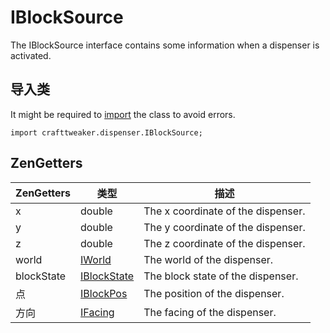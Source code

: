 # IBlockSource

The IBlockSource interface contains some information when a dispenser is activated.

## 导入类

It might be required to [import](/AdvancedFunctions/Import/) the class to avoid errors.

`import crafttweaker.dispenser.IBlockSource;`

## ZenGetters

| ZenGetters | 类型                                         | 描述                                 |
| ---------- | ------------------------------------------ | ---------------------------------- |
| x          | double                                     | The x coordinate of the dispenser. |
| y          | double                                     | The y coordinate of the dispenser. |
| z          | double                                     | The z coordinate of the dispenser. |
| world      | [IWorld](/Vanilla/World/IWorld)            | The world of the dispenser.        |
| blockState | [IBlockState](/Vanilla/Blocks/IBlockState) | The block state of the dispenser.  |
| 点          | [IBlockPos](/Vanilla/World/IBlockPos)      | The position of the dispenser.     |
| 方向         | [IFacing](/Vanilla/World/IFacing)          | The facing of the dispenser.       |
